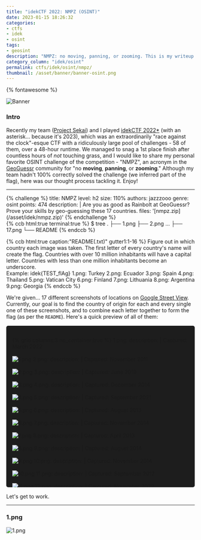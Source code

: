```yaml
---
title: "idekCTF 2022: NMPZ (OSINT)"
date: 2023-01-15 18:26:32
categories:
- ctfs
- idek
- osint
tags:
- geosint
description: "NMPZ: no moving, panning, or zooming. This is my writeup for a \"Geoguessr\"-esque OSINT challenge from idekCTF 2022!"
category_column: "idek/osint"
permalink: ctfs/idek/osint/nmpz/
thumbnail: /asset/banner/banner-osint.png
---
```


{% fontawesome %}

![Banner](/asset/idek/banner.svg)

### Intro

Recently my team ([Project Sekai](https://sekai.team/)) and I played [idekCTF 2022*](https://ctftime.org/event/1839) (with an asterisk... because it's 2023), which was an extraordinarily "race against the clock"-esque CTF with a ridiculously large pool of challenges - 58 of them, over a 48-hour runtime. We managed to snag a 1st place finish after countless hours of *not* touching grass, and I would like to share my personal favorite OSINT challenge of the competition - "NMPZ", an acronym in the [GeoGuessr](https://geoguessr.com/) community for "no **moving**, **panning**, or **zooming**." Although my team hadn't 100% correctly solved the challenge (we inferred part of the flag), here was our thought process tackling it. Enjoy!

---

<div class="flex-container">
<div>
{% challenge %}
title: NMPZ
level: h2
size: 110%
authors: jazzzooo
genre: osint
points: 474
description: |
    Are you as good as Rainbolt at GeoGuessr? Prove your skills by geo-guessing these 17 countries.
files: '[nmpz.zip](/asset/idek/nmpz.zip)'
{% endchallenge %}
</div>
<div>
{% ccb html:true terminal:true %}
<span class="meta prompt_">$</span> <span class="built_in">tree</span>
<span class="string">.</span>
<span class="string">├──</span> <span class="number">1.png</span>
<span class="string">├──</span> <span class="number">2.png</span>
...
<span class="string">├──</span> <span class="number">17.png</span>
<span class="string">└──</span> <span class="meta prompt_">README</span>
{% endccb %}
</div>
</div>

{% ccb html:true caption:"README(.txt)" gutter1:1-16 %}
Figure out in which country each image was taken.
The first letter of every country's name will create the flag.
Countries with over 10 million inhabitants will have a capital letter.
Countries with less than one million inhabitants become an underscore.<br>
Example:
idek{TEST_flAg}
1.png: Turkey
2.png: Ecuador
3.png: Spain
4.png: Thailand
5.png: Vatican City
6.png: Finland
7.png: Lithuania
8.png: Argentina
9.png: Georgia
{% endccb %}

We're given... 17 different screenshots of locations on [Google Street View](https://www.google.com/streetview/). Currently, our goal is to find the country of origin for each and every single one of these screenshots, and to combine each letter together to form the flag (as per the `README`). Here's a quick preview of all of them:

<div style="height:400px; overflow-y: auto; margin: 1rem 0; background-color:rgb(29,29,29); padding:1rem; border-radius:5px;">

{% grid columns:3 no_container:true %}
1.png:
    description: |
        Captured: March 2022<br><br>
        ![1.png](/asset/idek/1.png)
2.png: 
    description: |
        Captured: November 2011<br><br>
        ![2.png](/asset/idek/2.png)
3.png:
    description: |
        Captured: June 2019<br><br>
        ![3.png](/asset/idek/3.png)
4.png:
    description: |
        Captured: December 2014<br><br>
        ![4.png](/asset/idek/4.png)
5.png:
    description: |
        Captured: September 2021<br><br>
        ![5.png](/asset/idek/5.png)
6.png:
    description: |
        Captured: August 2013<br><br>
        ![6.png](/asset/idek/6.png)
7.png:
    description: |
        Captured: November 2014<br><br>
        ![7.png](/asset/idek/7.png)
8.png:
    description: |
        Captured: April 2013<br><br>
        ![8.png](/asset/idek/8.png)
9.png:
    description: |
        Captured: August 2014<br><br>
        ![9.png](/asset/idek/9.png)
10.png:
    description: |
        Captured: November 2014<br><br>
        ![10.png](/asset/idek/10.png)
11.png:
    description: |
        Captured: September 2012<br><br>
        ![11.png](/asset/idek/11.png)
12.png:
    description: |
        Captured: November 2022<br><br>
        ![12.png](/asset/idek/12.png)
13.png:
    description: |
        Captured: October 2020<br><br>
        ![13.png](/asset/idek/13.png)
14.png:
    description: |
        Captured: June 2015<br><br>
        ![14.png](/asset/idek/14.png)
15.png:
    description: |
        Captured: March 2012<br><br>
        ![15.png](/asset/idek/15.png)
16.png:
    description: |
        Captured: June 2016<br><br>
        ![16.png](/asset/idek/16.png)
17.png:
    description: |
        Captured: June 2013<br><br>
        ![17.png](/asset/idek/17.png)

{% endgrid %}

</div>

Let's get to work.

---

### 1.png

![1.png](/asset/idek/1.png)

